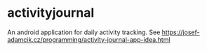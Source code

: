 # activityjournal
An android application for daily activity tracking. See https://josef-adamcik.cz/programming/activity-journal-app-idea.html
